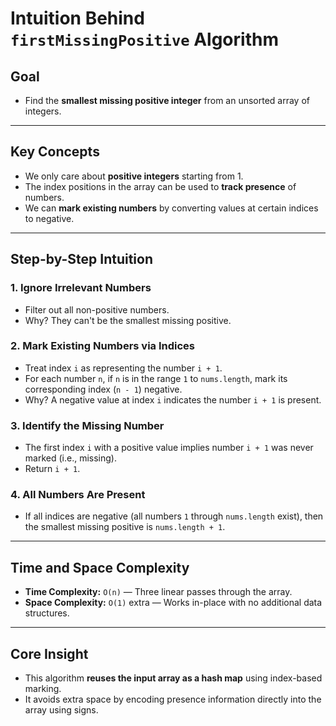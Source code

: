 # Intuition Behind `firstMissingPositive` Algorithm

## Goal
- Find the **smallest missing positive integer** from an unsorted array of integers.

---

## Key Concepts

- We only care about **positive integers** starting from 1.
- The index positions in the array can be used to **track presence** of numbers.
- We can **mark existing numbers** by converting values at certain indices to negative.

---

## Step-by-Step Intuition

### 1. **Ignore Irrelevant Numbers**
- Filter out all non-positive numbers.
- Why? They can't be the smallest missing positive.

### 2. **Mark Existing Numbers via Indices**
- Treat index `i` as representing the number `i + 1`.
- For each number `n`, if `n` is in the range `1` to `nums.length`, mark its corresponding index (`n - 1`) negative.
- Why? A negative value at index `i` indicates the number `i + 1` is present.

### 3. **Identify the Missing Number**
- The first index `i` with a positive value implies number `i + 1` was never marked (i.e., missing).
- Return `i + 1`.

### 4. **All Numbers Are Present**
- If all indices are negative (all numbers `1` through `nums.length` exist), then the smallest missing positive is `nums.length + 1`.

---

## Time and Space Complexity

- **Time Complexity:** `O(n)` — Three linear passes through the array.
- **Space Complexity:** `O(1)` extra — Works in-place with no additional data structures.

---

## Core Insight

- This algorithm **reuses the input array as a hash map** using index-based marking.
- It avoids extra space by encoding presence information directly into the array using signs.
